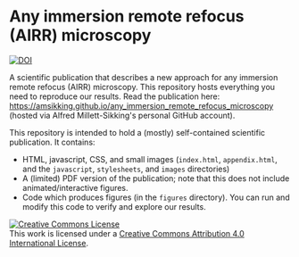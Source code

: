 # Any immersion remote refocus (AIRR) microscopy

<a href="https://doi.org/10.5281/zenodo.7425650"><img src="https://zenodo.org/badge/DOI/10.5281/zenodo.7425650.svg" alt="DOI"></a>

A scientific publication that describes a new approach for any immersion remote refocus (AIRR) microscopy. This repository 
hosts everything you need to reproduce our results. Read the publication here:
https://amsikking.github.io/any_immersion_remote_refocus_microscopy (hosted via Alfred Millett-Sikking's personal GitHub account).

This repository is intended to hold a (mostly) self-contained scientific publication. It contains:

* HTML, javascript, CSS, and small images (`index.html`, `appendix.html`, and the `javascript`, `stylesheets`, and `images` directories)
* A (limited) PDF version of the publication; note that this does not include animated/interactive figures.
* Code which produces figures (in the `figures` directory). You can run and modify this code to verify and explore our results.

<a rel="license" href="http://creativecommons.org/licenses/by/4.0/">
  <img alt="Creative Commons License" style="border-width:0" src="https://i.creativecommons.org/l/by/4.0/88x31.png" /></a>
  <br />This work is licensed under a 
  <a rel="license" href="http://creativecommons.org/licenses/by/4.0/">Creative Commons Attribution 4.0 International License</a>.

